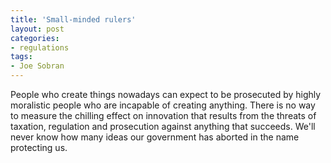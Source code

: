 ```yaml
---
title: 'Small-minded rulers'
layout: post
categories:
- regulations
tags:
- Joe Sobran
---
```


People who create things nowadays can expect to be prosecuted by highly moralistic people who are incapable of creating anything. There is no way to measure the chilling effect on innovation that results from the threats of taxation, regulation and prosecution against anything that succeeds. We'll never know how many ideas our government has aborted in the name protecting us.